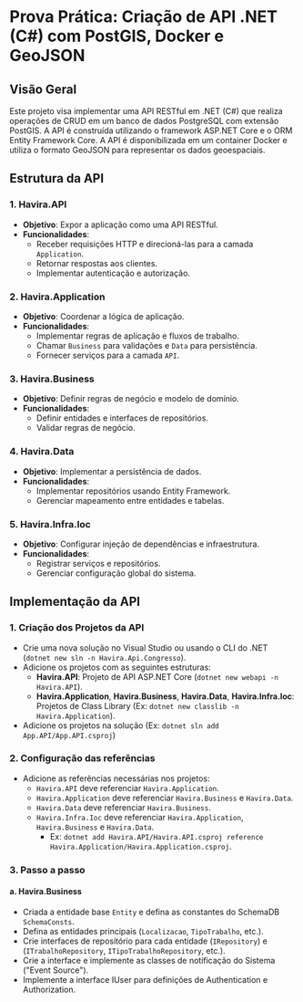 # Prova Prática: Criação de API .NET (C#) com PostGIS, Docker e GeoJSON

## Visão Geral

Este projeto visa implementar uma API RESTful em .NET (C#) que realiza operações de CRUD em um banco de dados PostgreSQL com extensão PostGIS. A API é construída utilizando o framework ASP.NET Core e o ORM Entity Framework Core. A API é disponibilizada em um container Docker e utiliza o formato GeoJSON para representar os dados geoespaciais.

## Estrutura da API

### 1. **Havira.API**

- **Objetivo**: Expor a aplicação como uma API RESTful.
- **Funcionalidades**:
  - Receber requisições HTTP e direcioná-las para a camada `Application`.
  - Retornar respostas aos clientes.
  - Implementar autenticação e autorização.

### 2. **Havira.Application**

- **Objetivo**: Coordenar a lógica de aplicação.
- **Funcionalidades**:
  - Implementar regras de aplicação e fluxos de trabalho.
  - Chamar `Business` para validações e `Data` para persistência.
  - Fornecer serviços para a camada `API`.

### 3. **Havira.Business**

- **Objetivo**: Definir regras de negócio e modelo de domínio.
- **Funcionalidades**:
  - Definir entidades e interfaces de repositórios.
  - Validar regras de negócio.

### 4. **Havira.Data**

- **Objetivo**: Implementar a persistência de dados.
- **Funcionalidades**:
  - Implementar repositórios usando Entity Framework.
  - Gerenciar mapeamento entre entidades e tabelas.

### 5. **Havira.Infra.Ioc**

- **Objetivo**: Configurar injeção de dependências e infraestrutura.
- **Funcionalidades**:
  - Registrar serviços e repositórios.
  - Gerenciar configuração global do sistema.

## Implementação da API

### 1. Criação dos Projetos da API

- Crie uma nova solução no Visual Studio ou usando o CLI do .NET (`dotnet new sln -n Havira.Api.Congresso`).
- Adicione os projetos com as seguintes estruturas:
  - **Havira.API**: Projeto de API ASP.NET Core (`dotnet new webapi -n Havira.API`).
  - **Havira.Application**, **Havira.Business**, **Havira.Data**, **Havira.Infra.Ioc**: Projetos de Class Library (Ex: `dotnet new classlib -n Havira.Application`).
- Adicione os projetos na solução (Ex: `dotnet sln add App.API/App.API.csproj`)

### 2. Configuração das referências

- Adicione as referências necessárias nos projetos:
  - `Havira.API` deve referenciar `Havira.Application`.
  - `Havira.Application` deve referenciar `Havira.Business` e `Havira.Data`.
  - `Havira.Data` deve referenciar `Havira.Business`.
  - `Havira.Infra.Ioc` deve referenciar `Havira.Application`, `Havira.Business` e `Havira.Data`.
    - Ex: `dotnet add Havira.API/Havira.API.csproj reference Havira.Application/Havira.Application.csproj`.

### 3. Passo a passo

#### a. **Havira.Business**

- Criada a entidade base `Entity` e defina as constantes do SchemaDB `SchemaConsts`.
- Defina as entidades principais (`Localizacao`, `TipoTrabalho`, etc.).
- Crie interfaces de repositório para cada entidade (`IRepository`) e (`ITrabalhoRepository`, `ITipoTrabalhoRepository`, etc.).
- Crie a interface e implemente as classes de notificação do Sistema ("Event Source").
- Implemente a interface IUser para definições de Authentication e Authorization.
